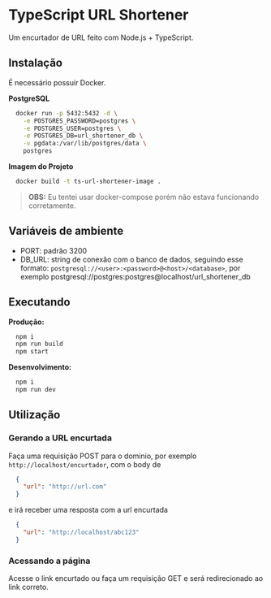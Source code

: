 # TypeScript URL Shortener

Um encurtador de URL feito com Node.js + TypeScript.

## Instalação
É necessário possuir Docker.

**PostgreSQL**
```bash
  docker run -p 5432:5432 -d \
    -e POSTGRES_PASSWORD=postgres \
    -e POSTGRES_USER=postgres \
    -e POSTGRES_DB=url_shortener_db \
    -v pgdata:/var/lib/postgres/data \
    postgres
```

**Imagem do Projeto**
```bash
  docker build -t ts-url-shortener-image .
```

> **OBS:** Eu tentei usar docker-compose porém não estava funcionando corretamente.

## Variáveis de ambiente
- PORT: padrão 3200
- DB_URL: string de conexão com o banco de dados, seguindo esse formato:
  `postgresql://<user>:<password>@<host>/<database>`, por exemplo postgresql://postgres:postgres@localhost/url_shortener_db

## Executando
**Produção:**
```bash
  npm i
  npm run build
  npm start
```

**Desenvolvimento:**
```bash
  npm i
  npm run dev
```

## Utilização

### Gerando a URL encurtada

Faça uma requisição POST para o dominio, por exemplo `http://localhost/encurtador`, com o body de
```json
  {
    "url": "http://url.com"
  }
```

e irá receber uma resposta com a url encurtada
```json
  {
    "url": "http://localhost/abc123"
  }
```

### Acessando a página

Acesse o link encurtado ou faça um requisição GET e será redirecionado ao link correto.
